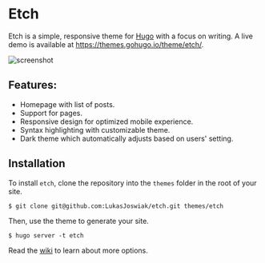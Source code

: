 # Etch

Etch is a simple, responsive theme for [Hugo](https://gohugo.io) with a focus on writing. A live demo is available at https://themes.gohugo.io/theme/etch/.

![screenshot](https://raw.githubusercontent.com/LukasJoswiak/etch/master/images/screenshot_small.png)

## Features:

* Homepage with list of posts.
* Support for pages.
* Responsive design for optimized mobile experience.
* Syntax highlighting with customizable theme.
* Dark theme which automatically adjusts based on users' setting.

## Installation

To install `etch`, clone the repository into the `themes` folder in the root of your site.

```
$ git clone git@github.com:LukasJoswiak/etch.git themes/etch
```

Then, use the theme to generate your site.

```
$ hugo server -t etch
```

Read the [wiki](https://github.com/LukasJoswiak/etch/wiki) to learn about more options.
